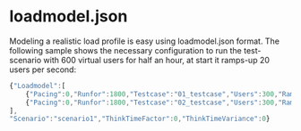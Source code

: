 # loadmodel.json

Modeling a realistic load profile is easy using loadmodel.json format. The following sample shows the necessary configuration to run the test-scenario with 600 virtual users for half an hour, at start it ramps-up 20 users per second:

```javascript
{"Loadmodel":[
	{"Pacing":0,"Runfor":1800,"Testcase":"01_testcase","Users":300,"Rampup":0.1},
	{"Pacing":0,"Runfor":1800,"Testcase":"02_testcase","Users":300,"Rampup":0.1}
],
"Scenario":"scenario1","ThinkTimeFactor":0,"ThinkTimeVariance":0}
```

